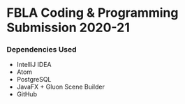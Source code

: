 # FBLA Coding & Programming Submission 2020-21

### Dependencies Used
- IntelliJ IDEA
- Atom
- PostgreSQL
- JavaFX + Gluon Scene Builder
- GitHub
